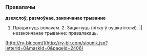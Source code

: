 ### Правалачы
**дзеяслоў, размоўнае, закончанае трыванне**

1. Працягнуць волакам. 2. Зацягнуць (нітку ў вушка іголкі). || незакончанае трыванне: правалакаць.

<a rel="author">[http://rv-blr.com/](http://rv-blr.com/slounik.jsp?letterId=0&maskId=0&pageId=2406)</a>

